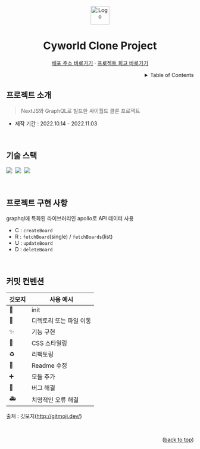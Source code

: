 <!-- PROJECT LOGO -->
<div align="center">
  <img src="https://user-images.githubusercontent.com/68415905/199704645-1a449c3c-a2b5-4e32-8f5c-1f8f7c1d22ce.png" alt="Logo" width="50" >
  <h1>Cyworld Clone Project</h1>
  <p>
    <a href="https://cyworld-nb.vercel.app/">배포 주소 바로가기</a>
    ·
    <a href="https://devjoylee.github.io/cyworld">프로젝트 회고 바로가기</a>
  </p>
</div>

<!-- TABLE OF CONTENTS -->
<details align="right">
  <summary>Table of Contents</summary>
    <div><a href="#프로젝트-소개">프로젝트 소개</a></div>
    <div><a href="#기술-스택">기술 스택</a></div>
    <div><a href="#프로젝트-구현-사항">프로젝트 구현 사항</a></div>
    <div><a href="#커밋-컨벤션">커밋 컨벤션</a></div>
</details>

## 프로젝트 소개

> NextJS와 GraphQL로 빌드한 싸이월드 클론 프로젝트

- 제작 기간 : 2022.10.14 - 2022.11.03

<br/>

## 기술 스택

<img src="https://img.shields.io/badge/Next.js-000000?style=for-the-badge&logo=Next.js&logoColor=white"/>&nbsp;&nbsp;<img src="https://img.shields.io/badge/typescript-3178C6?style=for-the-badge&logo=typescript&logoColor=white">&nbsp;&nbsp;<img src="https://img.shields.io/badge/graphql-E10098?style=for-the-badge&logo=graphql&logoColor=white">

<br/>

## 프로젝트 구현 사항

graphql에 특화된 라이브러리인 apollo로 API 데이터 사용

- C : `createBoard`
- R : `fetchBoard`(single) / `fetchBoards`(list)
- U : `updateBoard`
- D : `deleteBoard`

<br/>

## 커밋 컨벤션

| 깃모지 | 사용 예시               |
| ------ | ----------------------- |
| 🎉     | init                    |
| 🚚     | 디렉토리 또는 파일 이동 |
| ✨     | 기능 구현               |
| 💄     | CSS 스타일링            |
| ♻️     | 리팩토링                |
| 📝     | Readme 수정             |
| ➕     | 모듈 추가               |
| 🐛     | 버그 해결               |
| 🚑️    | 치명적인 오류 해결      |

출처 : 깃모지(http://gitmoji.dev/)

<br/>

<p align="right">(<a href="#top">back to top</a>)</p>
